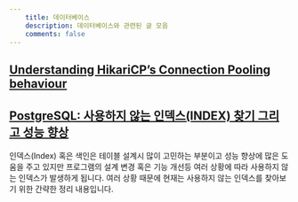 ```yaml
---
    title: 데이터베이스
    description: 데이터베이스와 관련된 글 모음
    comments: false
---
```


## [Understanding HikariCP’s Connection Pooling behaviour](https://medium.com/@rajchandak1993/understanding-hikaricps-connection-pooling-behaviour-467c5a1a1506)

## [PostgreSQL: 사용하지 않는 인덱스(INDEX) 찾기 그리고 성능 향상](https://blog.gaerae.com/2015/09/postgresql-index.html)  

인덱스(Index) 혹은 색인은 테이블 설계시 많이 고민하는 부분이고 성능 향상에 많은 도움을 주고 있지만 프로그램의 설계 변경 혹은 기능 개선등 여러 상황에 따라 사용하지 않는 인덱스가 발생하게 됩니다.
여러 상황 때문에 현재는 사용하지 않는 인덱스를 찾아보기 위한 간략한 정리 내용입니다.